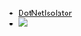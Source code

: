 - [DotNetIsolator](https://github.com/SteveSandersonMS/DotNetIsolator)
- ![](https://youtu.be/5u1UaqkPZbg?si=q71meLNrdn_lFGEY)